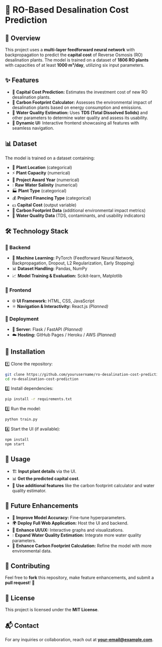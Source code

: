 # 🌊 RO-Based Desalination Cost Prediction

## 📌 Overview
This project uses a **multi-layer feedforward neural network** with backpropagation to predict the **capital cost** of Reverse Osmosis (RO) desalination plants. The model is trained on a dataset of **1806 RO plants** with capacities of at least **1000 m³/day**, utilizing six input parameters.

## ✨ Features
- 🔹 **Capital Cost Prediction:** Estimates the investment cost of new RO desalination plants.
- 🔹 **Carbon Footprint Calculator:** Assesses the environmental impact of desalination plants based on energy consumption and emissions.
- 🔹 **Water Quality Estimation:** Uses **TDS (Total Dissolved Solids)** and other parameters to determine water quality and assess its usability.
- 🔹 **Dynamic UI:** Interactive frontend showcasing all features with seamless navigation.

## 📊 Dataset
The model is trained on a dataset containing:
- 📍 **Plant Location** (categorical)
- ⚡ **Plant Capacity** (numerical)
- 📆 **Project Award Year** (numerical)
- 💧 **Raw Water Salinity** (numerical)
- 🏭 **Plant Type** (categorical)
- 💰 **Project Financing Type** (categorical)
- 💵 **Capital Cost** (output variable)
- 🌿 **Carbon Footprint Data** (additional environmental impact metrics)
- 🔬 **Water Quality Data** (TDS, contaminants, and usability indicators)

## 🛠️ Technology Stack

### 🔹 Backend
- 🧠 **Machine Learning:** PyTorch (Feedforward Neural Network, Backpropagation, Dropout, L2 Regularization, Early Stopping)
- 📊 **Dataset Handling:** Pandas, NumPy
- 📈 **Model Training & Evaluation:** Scikit-learn, Matplotlib

### 🔹 Frontend
- 🌐 **UI Framework:** HTML, CSS, JavaScript
- ⚛️ **Navigation & Interactivity:** React.js *(Planned)*

### 🔹 Deployment
- 🚀 **Server:** Flask / FastAPI *(Planned)*
- ☁️ **Hosting:** GitHub Pages / Heroku / AWS *(Planned)*

## 🚀 Installation
1️⃣ Clone the repository:
   ```bash
   git clone https://github.com/yourusername/ro-desalination-cost-prediction.git
   cd ro-desalination-cost-prediction
   ```
2️⃣ Install dependencies:
   ```bash
   pip install -r requirements.txt
   ```
3️⃣ Run the model:
   ```bash
   python train.py
   ```
4️⃣ Start the UI (if available):
   ```bash
   npm install
   npm start
   ```

## 🎯 Usage
- 🏗️ **Input plant details** via the UI.
- 📊 **Get the predicted capital cost**.
- 🌿 **Use additional features** like the carbon footprint calculator and water quality estimator.

## 🔮 Future Enhancements
- 🚀 **Improve Model Accuracy:** Fine-tune hyperparameters.
- 🌍 **Deploy Full Web Application:** Host the UI and backend.
- 🎨 **Enhance UI/UX:** Interactive graphs and visualizations.
- 💧 **Expand Water Quality Estimation:** Integrate more water quality parameters.
- 🌱 **Enhance Carbon Footprint Calculation:** Refine the model with more environmental data.

## 🤝 Contributing
Feel free to **fork** this repository, make feature enhancements, and submit a **pull request**! 🚀

## 📜 License
This project is licensed under the **MIT License**.

## 📬 Contact
For any inquiries or collaboration, reach out at **your-email@example.com**.

